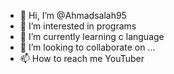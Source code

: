 - 👋 Hi, I’m @Ahmadsalah95
- 👀 I’m interested in programs
- 🌱 I’m currently learning c language 
- 💞️ I’m looking to collaborate on ...
- 📫 How to reach me YouTuber 

<!---
Ahmadsalah95/Ahmadsalah95 is a ✨ special ✨ repository because its `README.md` (this file) appears on your GitHub profile.
You can click the Preview link to take a look at your changes.
--->
